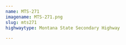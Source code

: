 ```yaml
---
name: MTS-271
imagename: MTS-271.png
slug: mts271
highwaytype: Montana State Secondary Highway

---
```

